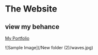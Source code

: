 # The Website
## view my behance

[My Portfolio](https://www.behance.net/franciscav4a01)

![Sample Image](/New folder (2)/waves.jpg)
